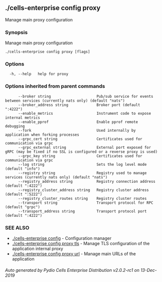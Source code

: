 ## ./cells-enterprise config proxy

Manage main proxy configuration

### Synopsis

Manage main proxy configuration

```
./cells-enterprise config proxy [flags]
```

### Options

```
  -h, --help   help for proxy
```

### Options inherited from parent commands

```
      --broker string                     Pub/sub service for events between services (currently nats only) (default "nats")
      --broker_address string             Broker port (default ":4222")
      --enable_metrics                    Instrument code to expose internal metrics
      --enable_pprof                      Enable pprof remote debugging
      --fork                              Used internally by application when forking processes
      --grpc_cert string                  Certificates used for communication via grpc
      --grpc_external string              External port exposed for gRPC (may be fixed if no SSL is configured or a reverse proxy is used)
      --grpc_key string                   Certificates used for communication via grpc
      --log string                        Sets the log level mode (default "info")
      --registry string                   Registry used to manage services (currently nats only) (default "nats")
      --registry_address string           Registry connection address (default ":4222")
      --registry_cluster_address string   Registry cluster address (default ":5222")
      --registry_cluster_routes string    Registry cluster routes
      --transport string                  Transport protocol for RPC (default "grpc")
      --transport_address string          Transport protocol port (default ":4222")
```

### SEE ALSO

* [./cells-enterprise config](./cells-enterprise-config)	 - Configuration manager
* [./cells-enterprise config proxy tls](./cells-enterprise-config-proxy-tls)	 - Manage TLS configuration of the application internal proxy
* [./cells-enterprise config proxy url](./cells-enterprise-config-proxy-url)	 - Manage main URLs of the application

###### Auto generated by Pydio Cells Enterprise Distribution v2.0.2-rc1 on 13-Dec-2019
